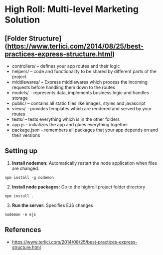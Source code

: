 # High Roll: Multi-level Marketing Solution

## [Folder Structure] (https://www.terlici.com/2014/08/25/best-practices-express-structure.html)
* controllers/ – defines your app routes and their logic
* helpers/ – code and functionality to be shared by different parts of the project
* middlewares/ – Express middlewares which process the incoming requests before handling them down to the routes
* models/ – represents data, implements business logic and handles storage
* public/ – contains all static files like images, styles and javascript
* views/ – provides templates which are rendered and served by your routes
* tests/ – tests everything which is in the other folders
* app.js – initializes the app and glues everything together
* package.json – remembers all packages that your app depends on and their versions

## Setting up
1. **Install nodemon:** Automatically restart the node application when files are changed.

  ```
  npm install -g nodemon
  ```
2. **Install node packages:** Go to the highroll project folder directory

  ```
  npm install .
  ```
3. **Run the server:** Specifies EJS changes

  ```
  nodemon -e ejs
  ```

## References
* https://www.terlici.com/2014/08/25/best-practices-express-structure.html
